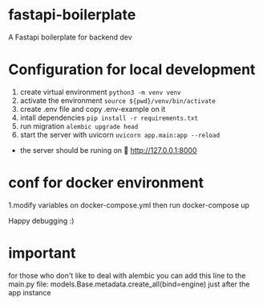 # fastapi-boilerplate
A Fastapi boilerplate for backend dev
# Configuration for local development
1. create virtual environment
``python3 -m venv venv``
2. activate the environment 
  ``source ${pwd}/venv/bin/activate``
4. create .env file and copy .env-example on it
5. intall dependencies
  ``pip install -r requirements.txt``
7. run migration
  ``alembic upgrade head``
9. start the server with uvicorn
  ``uvicorn app.main:app --reload``
 - the server should be runing on 🍎 http://127.0.0.1:8000
# conf for docker environment
1.modify variables on docker-compose.yml then run 
  docker-compose up
 
Happy debugging :)

# important
for those who don't like to deal with alembic you can add this line to 
the main.py file:
  models.Base.metadata.create_all(bind=engine)
  just after the app instance 
  

